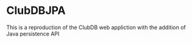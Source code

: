 # ClubDBJPA
This is a reproduction of the ClubDB web appliction with the addition of Java persistence API

